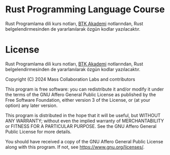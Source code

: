 # Rust Programming Language Course

Rust Programlama dili kurs notları, [BTK Akademi](https://www.btkakademi.gov.tr/portal/course/rust-programlama-dili-19962) notlarından, Rust belgelendirmesinden de yararlanılarak özgün kodlar yazılacaktır.

# License
Rust Programlama dili kurs notları, [BTK Akademi](https://www.btkakademi.gov.tr/portal/course/rust-programlama-dili-19962) notlarından, Rust belgelendirmesinden de yararlanılarak özgün kodlar yazılacaktır.

Copyright (C) 2024  Mass Collaboration Labs and contributors

This program is free software: you can redistribute it and/or modify
it under the terms of the GNU Affero General Public License as published
by the Free Software Foundation, either version 3 of the License, or
(at your option) any later version.

This program is distributed in the hope that it will be useful,
but WITHOUT ANY WARRANTY; without even the implied warranty of
MERCHANTABILITY or FITNESS FOR A PARTICULAR PURPOSE.  See the
GNU Affero General Public License for more details.

You should have received a copy of the GNU Affero General Public License
along with this program.  If not, see <https://www.gnu.org/licenses/>.